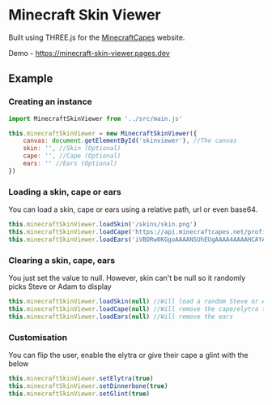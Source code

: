 # Minecraft Skin Viewer

Built using THREE.js for the [MinecraftCapes](https://minecraftcapes.net) website.

Demo - https://minecraft-skin-viewer.pages.dev

## Example
### Creating an instance
```js
import MinecraftSkinViewer from '../src/main.js'

this.minecraftSkinViewer = new MinecraftSkinViewer({
    canvas: document.getElementById('skinviewer'), //The canvas
    skin: '', //Skin (Optional)
    cape: '', //Cape (Optional)
    ears: '' //Ears (Optional)
})
```

### Loading a skin, cape or ears
You can load a skin, cape or ears using a relative path, url or even base64.
```js
this.minecraftSkinViewer.loadSkin('/skins/skin.png')
this.minecraftSkinViewer.loadCape('https://api.minecraftcapes.net/profile/ba4161c03a42496c8ae07d13372f3371/cape')
this.minecraftSkinViewer.loadEars('iVBORw0KGgoAAAANSUhEUgAAAA4AAAAHCAYAAAA4R3wZAAAACXBIWXMAAA7EAAAOxAGVKw4bAAAAXklEQVQYlWP8//8/Q93Z7P8MDAwM7x5/YBCSFWCAAWQ+MrvJeCojY+2ZrP8MSABdMzqAybMgC+CyCRtgwifJwMCA1fZ3jz9ANOKSxGcYEy4FQrICeDWzwGzDZis+OQC7EjD/iYogOAAAAABJRU5ErkJggg==')
```

### Clearing a skin, cape, ears
You just set the value to null. However, skin can't be null so it randomly picks Steve or Adam to display
```js
this.minecraftSkinViewer.loadSkin(null) //Will load a random Steve or Alex skin
this.minecraftSkinViewer.loadCape(null) //Will remove the cape/elytra texture
this.minecraftSkinViewer.loadEars(null) //Will remove the ears
```

### Customisation
You can flip the user, enable the elytra or give their cape a glint with the below
```js
this.minecraftSkinViewer.setElytra(true)
this.minecraftSkinViewer.setDinnerbone(true)
this.minecraftSkinViewer.setGlint(true)
```